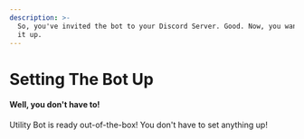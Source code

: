 ```yaml
---
description: >-
  So, you've invited the bot to your Discord Server. Good. Now, you want to set
  it up.
---
```


# Setting The Bot Up

#### Well, you don't have to!

Utility Bot is ready out-of-the-box! You don't have to set anything up!

